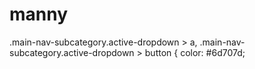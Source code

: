 # manny
.main-nav-subcategory.active-dropdown > a,
.main-nav-subcategory.active-dropdown > button {
  color: #6d707d;
